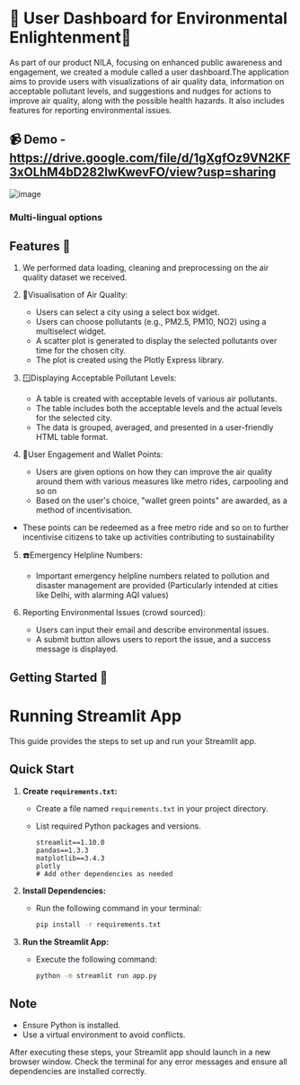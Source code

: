 # 🚗 User Dashboard for Environmental Enlightenment🧑

As part of our product NILA, focusing on enhanced public awareness and engagement, we created a module called a user dashboard.The application aims to provide users with visualizations of air quality data, information on acceptable pollutant levels, and suggestions and nudges for actions to improve air quality, along with the possible health hazards. It also includes features for reporting environmental issues.

## 📹 Demo - https://drive.google.com/file/d/1gXgfOz9VN2KF3xOLhM4bD282lwKwevFO/view?usp=sharing

![image](https://github.com/tejucodes10/Team-FinSAT-Pragyan-24-Hackathon-PS-3/assets/119094222/af536661-0fbf-4aee-a976-2e10f98f2463)

### Multi-lingual options

## Features 🌟
1. We performed data loading, cleaning and preprocessing on the air quality dataset we received. 

2. 🎐Visualisation of Air Quality:
   - Users can select a city using a select box widget.
   - Users can choose pollutants (e.g., PM2.5, PM10, NO2) using a multiselect widget.
   - A scatter plot is generated to display the selected pollutants over time for the chosen city.
   - The plot is created using the Plotly Express library.

3. 🪟Displaying Acceptable Pollutant Levels:
   - A table is created with acceptable levels of various air pollutants.
   - The table includes both the acceptable levels and the actual levels for the selected city.
   - The data is grouped, averaged, and presented in a user-friendly HTML table format.

4. 👛User Engagement and Wallet Points:
   - Users are given options on how they can improve the air quality around them with various measures like metro rides, carpooling and so on
   - Based on the user's choice, "wallet green points" are awarded, as a method of incentivisation. 
- These points can be redeemed as a free metro ride and so on to further incentivise citizens to take up activities contributing to sustainability

5. ☎️Emergency Helpline Numbers:
   - Important emergency helpline numbers related to pollution and disaster management are provided (Particularly intended at cities like Delhi, with alarming AQI values)

6. Reporting Environmental Issues (crowd sourced):
   - Users can input their email and describe environmental issues.
   - A submit button allows users to report the issue, and a success message is displayed.


## Getting Started 🚀

# Running Streamlit App

This guide provides the steps to set up and run your Streamlit app.

## Quick Start

1. **Create `requirements.txt`:**
   - Create a file named `requirements.txt` in your project directory.
   - List required Python packages and versions.

     ```plaintext
     streamlit==1.10.0
     pandas==1.3.3
     matplotlib==3.4.3
     plotly
     # Add other dependencies as needed
     ```

2. **Install Dependencies:**
   - Run the following command in your terminal:

     ```bash
     pip install -r requirements.txt
     ```

3. **Run the Streamlit App:**
   - Execute the following command:

     ```bash
     python -m streamlit run app.py
     ```
  
   

## Note

- Ensure Python is installed.
- Use a virtual environment to avoid conflicts.

After executing these steps, your Streamlit app should launch in a new browser window. Check the terminal for any error messages and ensure all dependencies are installed correctly.

